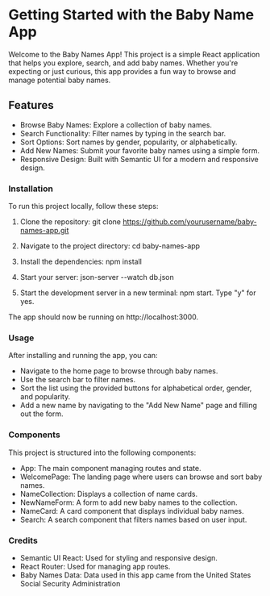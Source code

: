 # Getting Started with the Baby Name App

Welcome to the Baby Names App! This project is a simple React application that helps you explore, search, and add baby names. Whether you're expecting or just curious, this app provides a fun way to browse and manage potential baby names.

## Features

- Browse Baby Names: Explore a collection of baby names.
- Search Functionality: Filter names by typing in the search bar.
- Sort Options: Sort names by gender, popularity, or alphabetically.
- Add New Names: Submit your favorite baby names using a simple form.
- Responsive Design: Built with Semantic UI for a modern and responsive design.

### Installation

To run this project locally, follow these steps:

1. Clone the repository: git clone https://github.com/yourusername/baby-names-app.git

2. Navigate to the project directory: cd baby-names-app

3. Install the dependencies: npm install

4. Start your server: json-server --watch db.json

5. Start the development server in a new terminal: npm start. Type "y" for yes.

The app should now be running on http://localhost:3000.

### Usage

After installing and running the app, you can:

- Navigate to the home page to browse through baby names.
- Use the search bar to filter names.
- Sort the list using the provided buttons for alphabetical order, gender, and popularity.
- Add a new name by navigating to the "Add New Name" page and filling out the form.

### Components

This project is structured into the following components:

- App: The main component managing routes and state.
- WelcomePage: The landing page where users can browse and sort baby names.
- NameCollection: Displays a collection of name cards.
- NewNameForm: A form to add new baby names to the collection.
- NameCard: A card component that displays individual baby names.
- Search: A search component that filters names based on user input.

### Credits

- Semantic UI React: Used for styling and responsive design.
- React Router: Used for managing app routes.
- Baby Names Data: Data used in this app came from the United States Social Security Administration